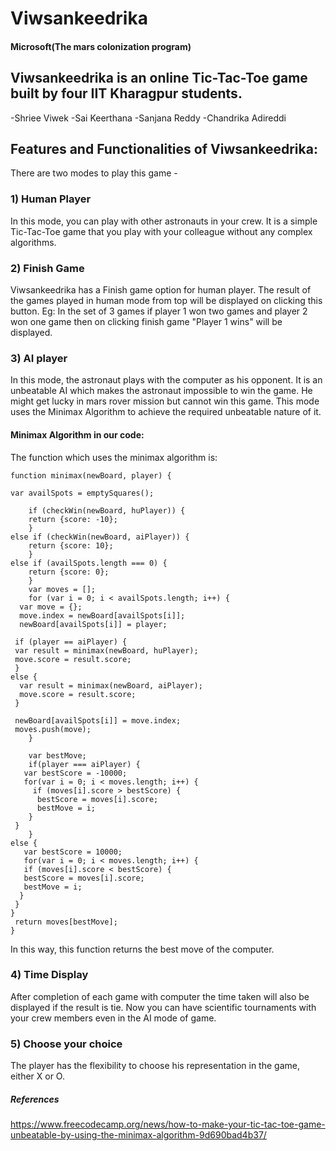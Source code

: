 # Viwsankeedrika
#### Microsoft(The mars colonization program)

Viwsankeedrika is an online Tic-Tac-Toe game built by four IIT Kharagpur students.
------- 
-Shriee Viwek
-Sai Keerthana 
-Sanjana Reddy
-Chandrika Adireddi

## Features and Functionalities of Viwsankeedrika:
    
There are two modes to play this game -
### 1) Human Player
In this mode, you can play with other astronauts in your crew.
It is a simple Tic-Tac-Toe game that you play with your colleague without any complex algorithms.
### 2) Finish Game
Viwsankeedrika has a Finish game option for human player. The result of the games played in human mode from top will be displayed 
on clicking this button.
Eg: In the set of 3 games if player 1 won two games and player 2 won one game then on clicking finish game "Player 1 wins" will be displayed. 
### 3) AI player
In this mode, the astronaut plays with the computer as his opponent. 
It is an unbeatable AI which makes the astronaut impossible to win the game. He might get lucky in mars rover mission but cannot win this game.
This mode uses the Minimax Algorithm to achieve the required unbeatable nature of it.
#### Minimax Algorithm in our code:
The function which uses the minimax algorithm is:

    function minimax(newBoard, player) {
    
    var availSpots = emptySquares();
	 
		if (checkWin(newBoard, huPlayer)) {
	    return {score: -10};
		} 
    else if (checkWin(newBoard, aiPlayer)) {
	    return {score: 10};
		} 
    else if (availSpots.length === 0) {
	    return {score: 0};
		}
		var moves = [];
		for (var i = 0; i < availSpots.length; i++) {
	  var move = {};
	  move.index = newBoard[availSpots[i]];
	  newBoard[availSpots[i]] = player;
	 
	 if (player == aiPlayer) {
	 var result = minimax(newBoard, huPlayer);
	 move.score = result.score;
	 } 
    else {
	  var result = minimax(newBoard, aiPlayer);
	  move.score = result.score;
	 }
	 
	 newBoard[availSpots[i]] = move.index;
	 moves.push(move);
		}
	 
		var bestMove;
		if(player === aiPlayer) {
	   var bestScore = -10000;
	   for(var i = 0; i < moves.length; i++) {
	     if (moves[i].score > bestScore) {
	      bestScore = moves[i].score;
	      bestMove = i;
	    }
	 }
		} 
    else {
	   var bestScore = 10000;
	   for(var i = 0; i < moves.length; i++) {
	   if (moves[i].score < bestScore) {
	   bestScore = moves[i].score;
	   bestMove = i;
	  }
	 }
	}
	 return moves[bestMove];
	}

In this way, this function returns the best move of the computer.

### 4) Time Display
After completion of each game with computer the time taken will also be displayed if the result is tie.
Now you can have scientific tournaments with your crew members even in the AI mode of game.
### 5) Choose your choice
The player has the flexibility to choose his representation in the game, either X or O.

##### References 
https://www.freecodecamp.org/news/how-to-make-your-tic-tac-toe-game-unbeatable-by-using-the-minimax-algorithm-9d690bad4b37/

